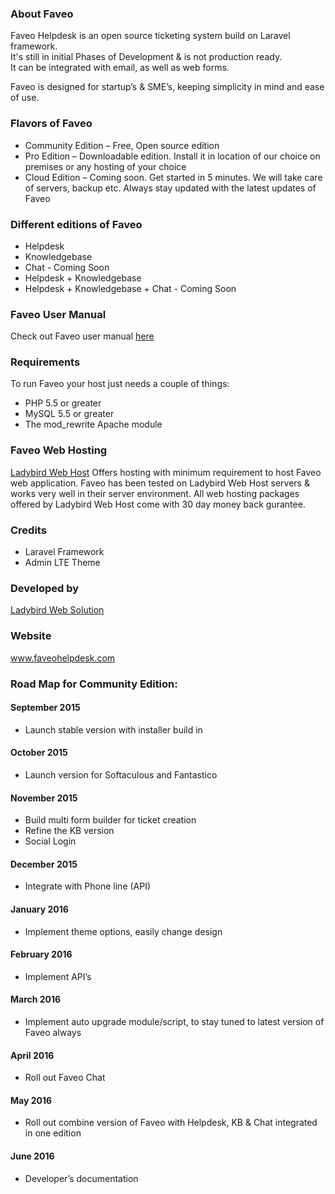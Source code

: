 <h3>About Faveo</h3>
<p>Faveo Helpdesk is an open source ticketing system build on Laravel framework.<br />
  It's still in initial Phases of Development &amp; is not production ready.<br />
  It can be integrated with email, as well as web forms.</p>
<p>Faveo is designed for startup&rsquo;s &amp; SME&rsquo;s, keeping simplicity in mind and ease of use. </p>
<h3>Flavors of Faveo</h3>
<ul>
  <li>Community Edition – Free, Open source edition</li>
  <li>Pro Edition – Downloadable edition. Install it in location of our choice on premises or any hosting of your choice </li>
  <li>Cloud Edition – Coming soon. Get started in 5 minutes. We will take care of servers, backup etc. Always stay updated with the latest updates of Faveo</li>
</ul>

<h3>Different editions of Faveo</h3>
<ul>
  <li>Helpdesk</li>
  <li>Knowledgebase</li>
  <li>Chat - Coming Soon</li>
  <li>Helpdesk + Knowledgebase</li>
  <li>Helpdesk + Knowledgebase + Chat - Coming Soon</li>
</ul>
<h3><a id="user-content-faveo-user-manual" href="https://github.com/ladybirdweb/faveo-helpdesk#faveo-user-manual" aria-hidden="true"></a>Faveo User Manual</h3>
<p>Check out Faveo user manual <a href="http://faveohelpdesk.com/user-manual" target="_blank">here</a></p>
<h3><a id="user-content-requirements" href="https://github.com/ladybirdweb/faveo-helpdesk#requirements" aria-hidden="true"></a>Requirements</h3>
<p>To run Faveo your host just needs a couple of things:</p>
<ul>
  <li>PHP 5.5 or greater</li>
  <li>MySQL 5.5 or greater</li>
  <li>The mod_rewrite Apache module</li>
</ul>

<h3>Faveo Web Hosting</h3>
<p><a href="http://www.store.ladybirdwebhost.com/" target="_blank">Ladybird Web Host</a> Offers hosting with minimum requirement to host Faveo web application. Faveo has been tested on Ladybird Web Host servers &amp; works very well in their server environment. All web hosting packages offered by Ladybird Web Host come with 30 day money back gurantee.</p>
<h3><a id="user-content-credits" href="https://github.com/ladybirdweb/faveo-helpdesk#credits" aria-hidden="true"></a>Credits</h3>
<ul>
  <li>Laravel Framework</li>
  <li>Admin LTE Theme</li>
</ul>
<h3><a id="user-content-developed-by" href="https://github.com/ladybirdweb/faveo-helpdesk#developed-by" aria-hidden="true"></a>Developed by</h3>
<p><a href="http://www.ladybirdweb.com/" target="_blank">Ladybird Web Solution</a></p>
<h3><a id="user-content-website" href="https://github.com/ladybirdweb/faveo-helpdesk#website" aria-hidden="true"></a>Website</h3>
<p><a href="http://www.faveohelpdesk.com/" target="_blank">www.faveohelpdesk.com</a></p>



<h3>Road Map for Community Edition:</h3>
<h4>September 2015</h4>
<ul>
  <li>Launch stable version with installer build in</li>
</ul>
<h4>October 2015</h4>
<ul>
  <li>Launch version for Softaculous and Fantastico</li>
</ul>
<h4>November 2015</h4>
<ul>
  <li>Build multi form builder for ticket creation</li>
  <li>Refine the KB version</li>
  <li>Social Login</li>
</ul>
<h4>December 2015</h4>
<ul>
  <li>Integrate with Phone line (API)</li>
</ul>
<h4>January 2016</h4>
<ul>
  <li>Implement theme options, easily change design</li>
</ul>

<h4>February 2016</h4>
<ul>
  <li>Implement API&rsquo;s</li>
</ul>
<h4>March 2016</h4>
<ul>
  <li>Implement auto upgrade module/script, to stay tuned to latest version of Faveo always</li>
</ul>
<h4>April 2016</h4>
<ul>
  <li>Roll out Faveo Chat</li>
</ul>
<h4>May 2016</h4>
<ul>
  <li>Roll out combine version of Faveo with Helpdesk, KB &amp; Chat integrated in one edition</li>
</ul>
<h4>June 2016</h4>
<ul>
  <li>Developer&rsquo;s documentation</li>
</ul>
